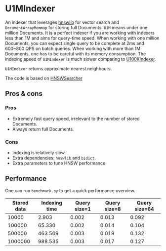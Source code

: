 # U1MIndexer

An indexer that leverages [hnswlib](https://github.com/nmslib/hnswlib) for vector search and `DocumentArrayMemmap` for storing full Documents. `U1M` means under one million Documents. It is a perfect indexer if you are working with indexers less than 1M and aims for query-time speed. When working with one million Documents, you can expect single query to be complete at 2ms and 600~800 QPS on batch queries. When working with more than 1M Documents, one has to be careful with its memory consumption. The indexing speed of `U1MIndexer` is much slower comparing to [U100KIndexer](https://hub.jina.ai/executor/80scarrt).

`U1MIndexer` returns approximate nearest neighbours.

The code is based on [HNSWSearcher](https://hub.jina.ai/executor/jdb3vkgo)

## Pros & cons

### Pros

- Extremely fast query speed, irrelevant to the number of stored Documents.
- Always return full Documents.

### Cons

- Indexing is relatively slow.
- Extra dependencies: `hnswlib` and `bidict`.
- Extra parameters to tune HNSW performance.

## Performance

One can run `benchmark.py` to get a quick performance overview. 

|Stored data| Indexing time | Query size=1 | Query size=8 | Query size=64|
|---|---|---|---|---|
|10000 | 2.903 | 0.002 | 0.013 | 0.092|
|100000 | 65.330 | 0.002 | 0.014 | 0.104|
|500000 | 463.509 | 0.003 | 0.019 | 0.132|
|1000000 | 988.535 | 0.003 | 0.017 | 0.127|

